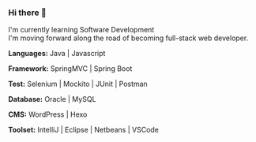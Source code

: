 ### Hi there 👋
I'm currently learning Software Development<br>
I'm moving forward along the road of becoming full-stack web developer.<br>

**Languages:** Java | Javascript
<br>

**Framework:** SpringMVC | Spring Boot
<br>

**Test:** Selenium | Mockito | JUnit | Postman
<br>

**Database:** Oracle | MySQL
<br>

**CMS:** WordPress | Hexo
<br>

**Toolset:** IntelliJ | Eclipse | Netbeans | VSCode
